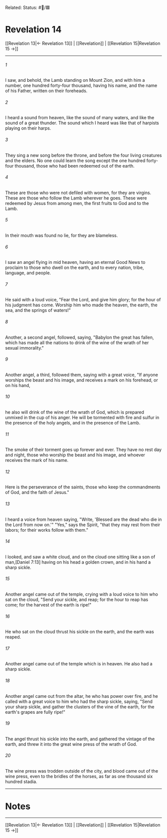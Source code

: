 Related:
Status: #📖/🟥
# Revelation 14

[[Revelation 13|← Revelation 13]] | [[Revelation]] | [[Revelation 15|Revelation 15 →]]
***



###### 1 
I saw, and behold, the Lamb standing on Mount Zion, and with him a number, one hundred forty-four thousand, having his name, and the name of his Father, written on their foreheads. 

###### 2 
I heard a sound from heaven, like the sound of many waters, and like the sound of a great thunder. The sound which I heard was like that of harpists playing on their harps. 

###### 3 
They sing a new song before the throne, and before the four living creatures and the elders. No one could learn the song except the one hundred forty-four thousand, those who had been redeemed out of the earth. 

###### 4 
These are those who were not defiled with women, for they are virgins. These are those who follow the Lamb wherever he goes. These were redeemed by Jesus from among men, the first fruits to God and to the Lamb. 

###### 5 
In their mouth was found no lie, for they are blameless. 

###### 6 
I saw an angel flying in mid heaven, having an eternal Good News to proclaim to those who dwell on the earth, and to every nation, tribe, language, and people. 

###### 7 
He said with a loud voice, "Fear the Lord, and give him glory; for the hour of his judgment has come. Worship him who made the heaven, the earth, the sea, and the springs of waters!" 

###### 8 
Another, a second angel, followed, saying, "Babylon the great has fallen, which has made all the nations to drink of the wine of the wrath of her sexual immorality." 

###### 9 
Another angel, a third, followed them, saying with a great voice, "If anyone worships the beast and his image, and receives a mark on his forehead, or on his hand, 

###### 10 
he also will drink of the wine of the wrath of God, which is prepared unmixed in the cup of his anger. He will be tormented with fire and sulfur in the presence of the holy angels, and in the presence of the Lamb. 

###### 11 
The smoke of their torment goes up forever and ever. They have no rest day and night, those who worship the beast and his image, and whoever receives the mark of his name. 

###### 12 
Here is the perseverance of the saints, those who keep the commandments of God, and the faith of Jesus." 

###### 13 
I heard a voice from heaven saying, "Write, 'Blessed are the dead who die in the Lord from now on.'" "Yes," says the Spirit, "that they may rest from their labors; for their works follow with them." 

###### 14 
I looked, and saw a white cloud, and on the cloud one sitting like a son of man,<crossref intro="14:14">[Daniel 7:13]</crossref> having on his head a golden crown, and in his hand a sharp sickle. 

###### 15 
Another angel came out of the temple, crying with a loud voice to him who sat on the cloud, "Send your sickle, and reap; for the hour to reap has come; for the harvest of the earth is ripe!" 

###### 16 
He who sat on the cloud thrust his sickle on the earth, and the earth was reaped. 

###### 17 
Another angel came out of the temple which is in heaven. He also had a sharp sickle. 

###### 18 
Another angel came out from the altar, he who has power over fire, and he called with a great voice to him who had the sharp sickle, saying, "Send your sharp sickle, and gather the clusters of the vine of the earth, for the earth's grapes are fully ripe!" 

###### 19 
The angel thrust his sickle into the earth, and gathered the vintage of the earth, and threw it into the great wine press of the wrath of God. 

###### 20 
The wine press was trodden outside of the city, and blood came out of the wine press, even to the bridles of the horses, as far as one thousand six hundred stadia.

---
# Notes


***
[[Revelation 13|← Revelation 13]] | [[Revelation]] | [[Revelation 15|Revelation 15 →]]
